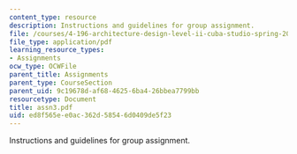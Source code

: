 ```yaml
---
content_type: resource
description: Instructions and guidelines for group assignment.
file: /courses/4-196-architecture-design-level-ii-cuba-studio-spring-2004/ed8f565ee0ac362d58546d0409de5f23_assn3.pdf
file_type: application/pdf
learning_resource_types:
- Assignments
ocw_type: OCWFile
parent_title: Assignments
parent_type: CourseSection
parent_uid: 9c19678d-af68-4625-6ba4-26bbea7799bb
resourcetype: Document
title: assn3.pdf
uid: ed8f565e-e0ac-362d-5854-6d0409de5f23
---
```

Instructions and guidelines for group assignment.

